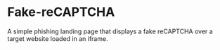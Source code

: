 # Fake-reCAPTCHA
A simple phishing landing page that displays a fake reCAPTCHA over a target website loaded in an iframe.
